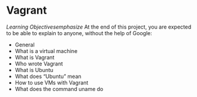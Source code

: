 # Vagrant
*Learning Objectives*_emphasize_
At the end of this project, you are expected to be able to explain to anyone, without the help of Google:

- General
- What is a virtual machine
- What is Vagrant
- Who wrote Vagrant
- What is Ubuntu
- What does “Ubuntu” mean
- How to use VMs with Vagrant
- What does the command uname do

